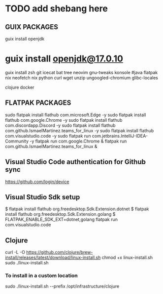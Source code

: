 # TODO add shebang here

## GUIX PACKAGES

guix install openjdk
# guix install openjdk@17.0.10

guix install 
zsh 
git 
icecat 
bat 
tree 
neovim 
gnu-tweaks 
konsole 
#java 
flatpak 
nix 
neofetch 
nix 
python
curl
wget
unzip
ungoogled-chromium
glibc-locales

clojure
docker


## FLATPAK PACKAGES

sudo flatpak install flathub com.microsoft.Edge -y
sudo flatpak install flathub com.google.Chrome -y
sudo flatpak install flathub com.discordapp.Discord -y
sudo flatpak install flathub com.github.IsmaelMartinez.teams_for_linux -y
sudo flatpak install flathub com.visualstudio.code -y
sudo flatpak run com.jetbrains.IntelliJ-IDEA-Community -y
flatpak run com.google.Chrome &
flatpak run com.github.IsmaelMartinez.teams_for_linux &

## Visual Studio Code authentication for Github sync

https://github.com/login/device

## Visual Studio Sdk setup

$ flatpak install flathub org.freedesktop.Sdk.Extension.dotnet
$ flatpak install flathub org.freedesktop.Sdk.Extension.golang
$ FLATPAK_ENABLE_SDK_EXT=dotnet,golang flatpak run com.visualstudio.code

## Clojure
curl -L -O https://github.com/clojure/brew-install/releases/latest/download/linux-install.sh
chmod +x linux-install.sh
sudo ./linux-install.sh

### To install in a custom location

sudo ./linux-install.sh --prefix /opt/infrastructure/clojure

